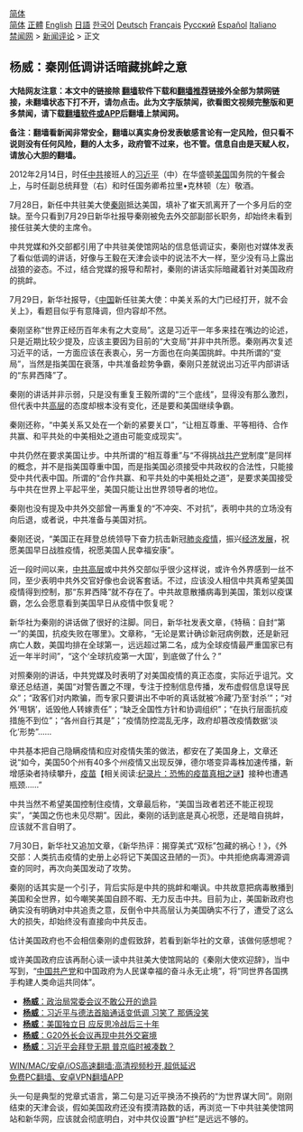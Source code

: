  <!-- 面包屑导航 --> <div class="breadcrumb"><!-- GTranslate: https://gtranslate.io/ -->  <div class="switcher notranslate">  <div class="selected">  <a href="#" onclick="return false;"> 简体</a>  </div>  <div class="option">  <a href="https://www.bannedbook.org" onclick="doGTranslate('zh-CN|zh-CN');jQuery('div.switcher div.selected a').html(jQuery(this).html());return false;" title="简体中文" class="nturl selected"> 简体</a>  <a href="https://www.bannedbook.org/zh-tw/" onclick="doGTranslate('zh-CN|zh-TW');jQuery('div.switcher div.selected a').html(jQuery(this).html());return false;" title="繁體中文" class="nturl"> 正體</a>  <a href="https://www.bannedbook.org/en/" onclick="doGTranslate('zh-CN|en');jQuery('div.switcher div.selected a').html(jQuery(this).html());return false;" title="English" class="nturl"> English</a>  <a href="https://www.bannedbook.org/ja/" onclick="doGTranslate('zh-CN|ja');jQuery('div.switcher div.selected a').html(jQuery(this).html());return false;" title="日本語" class="nturl"> 日語</a>  <a href="https://www.bannedbook.org/ko/" onclick="doGTranslate('zh-CN|ko');jQuery('div.switcher div.selected a').html(jQuery(this).html());return false;" title="한국어" class="nturl"> 한국어</a>  <a href="https://www.bannedbook.org/de/" onclick="doGTranslate('zh-CN|de');jQuery('div.switcher div.selected a').html(jQuery(this).html());return false;" title="Deutsch" class="nturl"> Deutsch</a>  <a href="https://www.bannedbook.org/fr/" onclick="doGTranslate('zh-CN|fr');jQuery('div.switcher div.selected a').html(jQuery(this).html());return false;" title="Français" class="nturl"> Français</a>  <a href="https://www.bannedbook.org/ru/" onclick="doGTranslate('zh-CN|ru');jQuery('div.switcher div.selected a').html(jQuery(this).html());return false;" title="Русский" class="nturl"> Русский</a>  <a href="https://www.bannedbook.org/es/" onclick="doGTranslate('zh-CN|es');jQuery('div.switcher div.selected a').html(jQuery(this).html());return false;" title="Español" class="nturl"> Español</a>  <a href="https://www.bannedbook.org/it/" onclick="doGTranslate('zh-CN|it');jQuery('div.switcher div.selected a').html(jQuery(this).html());return false;" title="Italiano" class="nturl"> Italiano</a>  </div>  </div>      <div class='breadcrumb-sub'><!-- Breadcrumb NavXT 6.3.0 --> <a href="https://www.bannedbook.org/" class="home">禁闻网</a> &gt; <a href="https://www.bannedbook.org/bnews/comments/" class="category">新闻评论</a> &gt; 正文</div></div><h2>杨威：秦刚低调讲话暗藏挑衅之意</h2> <p class="notice"><b>大陆网友注意：本文中的链接除 <a href="https://github.com/bannedbook/fanqiang" >翻墙</a>软件下载和<a href="https://github.com/killgcd/justmysocks/blob/master/README.md">翻墙推荐</a>链接外全部为禁网链接，未翻墙状态下打不开，请勿点击。此为文字版禁闻，欲看图文视频完整版和更多禁闻，请下载<a href="https://github.com/bannedbook/fanqiang">翻墙软件或APP</a>后翻墙上禁闻网。</p><p>备注：翻墙看新闻非常安全，翻墙以真实身份发表敏感言论有一定风险，但只看不说则没有任何风险，翻的人太多，政府管不过来，也不管。信息自由是天赋人权，请放心大胆的翻墙。</b></p>  <div class="entry"> <p id="conimg">2012年2月14日，时任<a href="https://www.bannedbook.org/bnews/tag/%e4%b8%ad%e5%85%b1/" class="st_tag internal_tag" rel="tag" title="标签 中共 下的日志">中共</a>接班人的<a href="https://www.bannedbook.org/bnews/tag/%e4%b9%a0%e8%bf%91%e5%b9%b3/" class="st_tag internal_tag" rel="tag" title="标签 习近平 下的日志">习近平</a>（中）在华盛顿<a href="https://www.bannedbook.org/bnews/tag/%e7%be%8e%e5%9b%bd/" class="st_tag internal_tag" rel="tag" title="标签 美国 下的日志">美国</a>国务院的午餐会上，与时任副总统拜登（右）和时任国务卿希拉里•克林顿（左）敬酒。</p> <p>7月28日，新任中共驻美大使<a href="https://www.bannedbook.org/bnews/tag/%e7%a7%a6%e5%88%9a/" class="st_tag internal_tag" rel="tag" title="标签 秦刚 下的日志">秦刚</a>抵达美国，填补了崔天凯离开了一个多月后的空缺。至今只看到7月29日新华社报导秦刚被免去外交部副部长职务，却始终未看到接任驻美大使的主席令。</p> <p>中共党媒和外交部都引用了中共驻美使馆网站的信息低调证实，秦刚也对媒体发表了看似低调的讲话，好像与王毅在天津会谈中的说法不大一样，至少没有马上露出战狼的姿态。不过，结合党媒的报导和帮衬，秦刚的讲话实际暗藏着针对美国政府的挑衅。</p> <p>7月29日，新华社报导，《<span class='wp_keywordlink_affiliate'><a href="https://www.bannedbook.org/" title="中国" target="_blank">中国</a></span>新任驻美大使：中美关系的大门已经打开，就不会关上》，看题目似乎有意降调，但内容却不然。</p> <p>秦刚坚称“世界正经历百年未有之大变局”。这是习近平一年多来挂在嘴边的论述，只是近期比较少提及，应该主要因为目前的“大变局”并非中共所愿。秦刚再次复述习近平的话，一方面应该在表衷心，另一方面也在向美国挑衅。中共所谓的“变局”，当然是指美国在衰落，中共准备趁势争霸，秦刚只差就说出习近平内部讲话的“东昇西降”了。</p>  <p>秦刚的讲话并非示弱，只是没有重复王毅所谓的“三个底线”，显得没有那么激烈，但代表中共<span class='wp_keywordlink_affiliate'><a href="https://www.bannedbook.org/bnews/ccpdope/" title="中共高层内幕" target="_blank">高层</a></span>的态度却根本没有变化，还是要和美国继续争霸。</p> <p>秦刚还称，“中美关系又处在一个新的紧要关口”，“让相互尊重、平等相待、合作共赢、和平共处的中美相处之道由可能变成现实”。</p> <p>中共仍然在要求美国让步。中共所谓的“相互尊重”与“不得挑战<a href="https://www.bannedbook.org/bnews/tag/%e5%85%b1%e4%ba%a7%e5%85%9a/" class="st_tag internal_tag" rel="tag" title="标签 共产党 下的日志">共产党</a>制度”是同样的概念，并不是指美国尊重中国，而是指美国必须接受中共政权的合法性，只能接受中共代表中国。所谓的“合作共赢、和平共处的中美相处之道”，是要求美国接受与中共在世界上平起平坐，美国只能让出世界领导者的地位。</p> <p>秦刚也没有提及中共外交部曾一再重复的“不冲突、不对抗”，表明中共的立场没有向后退，或者说，中共准备与美国对抗。</p> <p>秦刚还说，“美国正在拜登总统领导下奋力抗击新冠<a href="https://www.bannedbook.org/bnews/tag/%e8%82%ba%e7%82%8e/" class="st_tag internal_tag" rel="tag" title="标签 肺炎 下的日志">肺炎</a><a href="https://www.bannedbook.org/bnews/tag/%E7%96%AB%E6%83%85/" class="st_tag internal_tag" rel="tag" title="标签 疫情 下的日志">疫情</a>，振兴<span class='wp_keywordlink'><a href="https://www.bannedbook.org/forum2/topic869.html" title="宪政、法治和经济发展——走向市场经济的制度保障" target="_blank">经济发展</a></span>，祝愿美国早日战胜疫情，祝愿美国人民幸福安康”。</p>  <p>近一段时间以来，<span class='wp_keywordlink_affiliate'><a href="https://www.bannedbook.org/bnews/ccpdope/" title="中共高层" target="_blank">中共高层</a></span>或中共外交部似乎很少这样说，或许令外界感到一丝不同，至少表明中共外交官好像也会说客套话。不过，应该没人相信中共真希望美国疫情得到控制，那“东昇西降”就不存在了。中共故意散播病毒到美国，策划以疫谋霸，怎么会愿意看到美国早日从疫情中恢复呢？</p> <p>新华社为秦刚的讲话做了很好的注脚。同日，新华社发表文章，《特稿：自封“第一”的美国，抗疫失败在哪里》。文章称，“无论是累计确诊新冠病例数，还是新冠病亡人数，美国均排在全球第一，远远超过第二名，成为全球疫情最严重国家已有近一年半时间”，“这个‘全球抗疫第一大国’，到底做了什么？”</p> <p>对照秦刚的讲话，中共党媒及时表明了对美国疫情的真正态度，实际近乎诅咒。文章还总结道，美国“对警告置之不理，专注于控制信息传播，发布虚假信息误导民众”；“政客们对内欺骗，而专家只要讲出不中听的真话就被‘冷藏’乃至‘封杀’”；“对外‘甩锅’，诋毁他人转嫁责任”；“缺乏全国性方针和协调组织”；“在执行层面抗疫措施不到位”；“各州自行其是”；“疫情防控混乱无序，政府却篡改疫情数据‘淡化’形势”……</p> <p>中共基本把自己隐瞒疫情和应对疫情失策的做法，都安在了美国身上，文章还说“如今，美国50个州有40多个州疫情又出现反弹，德尔塔变异毒株加速传播，新增感染者持续攀升，<span class='wp_keywordlink'><a href="https://www.bannedbook.org/bnews/tculture/20160630/551027.html" title="疫苗" target="_blank">疫苗</a></span>【相关阅读:<a href='https://www.bannedbook.org/bnews/topimagenews/20180408/925060.html' target='_blank'>纪录片：恐怖的疫苗真相之谜</a>】接种也遭遇瓶颈……”</p> <p>中共当然不希望美国控制住疫情，文章最后称，“美国当政者若还不能正视现实”，“美国之伤也未见尽期”。因此，秦刚的话到底是真心祝愿，还是暗自挑衅，应该就不言自明了。</p>  <p>7月30日，新华社又追加文章，《新华热评：揭穿美式“双标”包藏的祸心！》，《外交部：人类抗击疫情的史册上必将记下美国这丑陋的一页》。中共拒绝病毒溯源调查的同时，再次向美国发动了攻势。</p> <p>秦刚的话其实是一个引子，背后实际是中共的挑衅和嘲讽。中共故意把病毒散播到美国和全世界，如今嘲笑美国自顾不暇、无力反击中共。目前为止，美国新政府也确实没有明确对中共追责之意，反倒令中共高层认为美国确实不行了，遭受了这么大的损失，却始终没有直接向中共反击。</p> <p>估计美国政府也不会相信秦刚的虚假致辞，若看到新华社的文章，该做何感想呢？</p> <p>或许美国政府应该再耐心读一读中共驻美大使馆网站的《秦刚大使欢迎辞》，当中写到，“<a href="https://www.bannedbook.org/bnews/tag/%e4%b8%ad%e5%9b%bd%e5%85%b1%e4%ba%a7%e5%85%9a/" class="st_tag internal_tag" rel="tag" title="标签 中国共产党 下的日志">中国共产党</a>和中国政府为人民谋幸福的奋斗永无止境”，将“同世界各国携手构建人类命运共同体”。</p> <ul class='op-related-articles' title='相关阅读'> <li><a href='https://www.bannedbook.org/bnews/comments/20210714/1586727.html' target='_blank'><b>杨威</b>：政治局常委会议不敢公开的诡异</a></li> <li><a href='https://www.bannedbook.org/bnews/comments/20210707/1582040.html' target='_blank'><b>杨威</b>：习近平与德法首脑通话变低调 习笑了 那俩没笑</a></li> <li><a href='https://www.bannedbook.org/bnews/comments/20210705/1580655.html' target='_blank'><b>杨威</b>：美国独立日 应反思冷战后三十年</a></li> <li><a href='https://www.bannedbook.org/bnews/comments/20210701/1577985.html' target='_blank'><b>杨威</b>：G20外长会议再现中共外交窘境</a></li> <li><a href='https://www.bannedbook.org/bnews/comments/20210627/1575309.html' target='_blank'><b>杨威</b>：习近平会拜登无期 普京临时被凑数？</a></li> </ul> <p class="texttj"> <a href="https://github.com/bannedbook/fanqiang/wiki/V2ray%E6%9C%BA%E5%9C%BA" target="_blank">WIN/MAC/安卓/iOS高速翻墙:高清视频秒开,超低延迟</a><br/> <a href="https://github.com/bannedbook/fanqiang/wiki/%E7%A6%81%E9%97%BB%E7%BD%91%E5%AE%89%E5%8D%93%E7%BF%BB%E5%A2%99%E6%96%B0%E9%97%BBAPP" target="_blank">免费PC翻墙、安卓VPN翻墙APP</a></p> <p>头一句是典型的党章式语言，第二句是习近平换汤不换药的“为世界谋大同”。刚刚结束的天津会谈，假如美国政府还没有摸清路数的话，再浏览一下中共驻美使馆网站和新华网，应该就会彻底明白，对中共仅设置“护栏”是远远不够的。</p><a name='sharetosocial'></a>  <div style="margin-bottom:5px;padding-bottom:5px;clear:both"> <div id="archive-pix-1" class="banner-ads"> <!-- AuctionX Display platform tag START --> <div id="26318x728x90x621x_ADSLOT2" clicktrack="%%CLICK_URL_ESC%%"></div> <!-- AuctionX Display platform tag END --> </div> <div id="archive-pix-2" class="banner-ads"> <!-- AuctionX Display platform tag START --> <div id="26315x300x250x621x_ADSLOT2" clicktrack="%%CLICK_URL_ESC%%"></div> <!-- AuctionX Display platform tag END --> </div> </div>  <div id="archive-pix-1" class="banner-ads"> <!-- AuctionX Display platform tag START --> <div id="26318x728x90x621x_ADSLOT3" clicktrack="%%CLICK_URL_ESC%%"></div> <!-- AuctionX Display platform tag END --> </div> </div><!--END ENTRY--> 